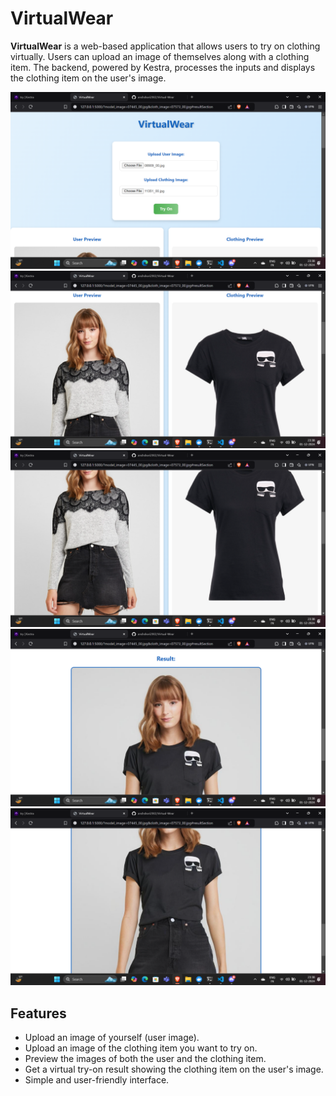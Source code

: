 # VirtualWear

**VirtualWear** is a web-based application that allows users to try on clothing virtually. Users can upload an image of themselves along with a clothing item. The backend, powered by Kestra, processes the inputs and displays the clothing item on the user's image.


![screenshot](https://github.com/anshshori2002/Virtual-Wear/blob/main/Screenshot%20(3).png)
![screenshot](https://github.com/anshshori2002/Virtual-Wear/blob/main/Screenshot%20(4).png)
![screenshot](https://github.com/anshshori2002/Virtual-Wear/blob/main/Screenshots/Screenshot%20(7).png)
![screenshot](https://github.com/anshshori2002/Virtual-Wear/blob/main/Screenshot%20(5).png)
![screenshot](https://github.com/anshshori2002/Virtual-Wear/blob/main/Screenshot%20(6).png)


## Features

- Upload an image of yourself (user image).
- Upload an image of the clothing item you want to try on.
- Preview the images of both the user and the clothing item.
- Get a virtual try-on result showing the clothing item on the user's image.
- Simple and user-friendly interface.


